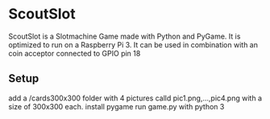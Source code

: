 # ScoutSlot
ScoutSlot is a Slotmachine Game made with Python and PyGame. It is optimized to run on a Raspberry Pi 3.
It can be used in combination with an coin acceptor connected to GPIO pin 18

## Setup
add a /cards300x300 folder with 4 pictures calld pic1.png,...,pic4.png with a size of 300x300 each.
install pygame
run game.py with python 3
